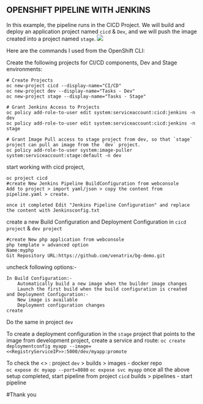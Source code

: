 ## OPENSHIFT PIPELINE WITH JENKINS
In this example, the pipeline runs in the CICD Project.  We will build and deploy an application project named `cicd` & `Dev`, and  we will push the image created into a project named `stage`.
![](pipelines_example.tiff)

Here are the commands I used from the OpenShift CLI:

Create the following projects for CI/CD components, Dev and Stage environments:

```
# Create Projects
oc new-project cicd --display-name="CI/CD"
oc new-project dev --display-name="Tasks - Dev"
oc new-project stage --display-name="Tasks - Stage"

# Grant Jenkins Access to Projects
oc policy add-role-to-user edit system:serviceaccount:cicd:jenkins -n dev
oc policy add-role-to-user edit system:serviceaccount:cicd:jenkins -n stage

# Grant Image Pull access to stage project from dev, so that `stage` project can pull an image from the `dev` project.
oc policy add-role-to-user system:image-puller system:serviceaccount:stage:default -n dev

```
start working with cicd project,

```
oc project cicd
#create New Jenkins Pipeline BuildConfiguration from webconsole
Add to project > import yaml/json > copy the content from pipeline.yaml > create.

once it completed Edit "Jenkins Pipeline Configuration" and replace the content with Jenkinsconfig.txt
```

create a new Build Configuration and Deployment Configuration in `cicd project` & `dev project`
```
#create New php application from webconsole
php template > advanced option 
Name:myphp
Git Repository URL:https://github.com/venatrix/bg-demo.git
```
uncheck following options:-
```
In Build Configuration:-
    Automatically build a new image when the builder image changes
    Launch the first build when the build configuration is created
and Deployment Configuration:-
    New image is available
    Deployment configuration changes
create
```
Do the same in project `dev`

To create a deployment configuration in the `stage` project that points to the image from development project, create a service and route:
`oc create deploymentconfig myapp --image=<<RegistryServiceIP>>:5000/dev/myapp:promote`

To check the <<RegistryServiceIP>> :
project `dev` > builds > images - docker repo    
`oc expose dc myapp --port=8080`
`oc expose svc myapp`
once all the above setup completed, start pipeline from project `cicd` builds > pipelines - start pipeline

#Thank you


